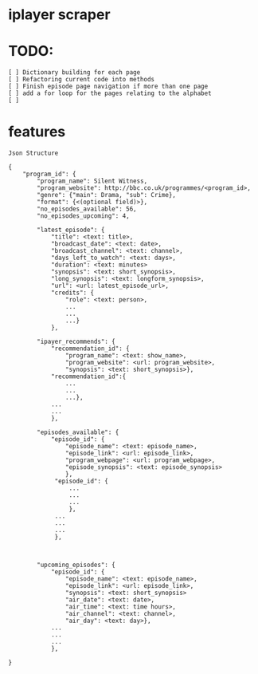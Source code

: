 # iplayer scraper

# TODO:

    [ ] Dictionary building for each page
    [ ] Refactoring current code into methods
    [ ] Finish episode page navigation if more than one page
    [ ] add a for loop for the pages relating to the alphabet
    [ ] 
    
    
    
    
    
# features
    
    Json Structure
    
    {
        "program_id": {
            "program_name": Silent Witness,
            "program_website": http://bbc.co.uk/programmes/<program_id>,
            "genre": {"main": Drama, "sub": Crime},
            "format": {<(optional field)>},
            "no_episodes_available": 56,
            "no_episodes_upcoming": 4,

            "latest_episode": {
                "title": <text: title>,
                "broadcast_date": <text: date>,
                "broadcast_channel": <text: channel>,
                "days_left_to_watch": <text: days>,
                "duration": <text: minutes>
                "synopsis": <text: short_synopsis>,
                "long_synopsis": <text: longform_synopsis>,
                "url": <url: latest_episode_url>,
                "credits": {
                    "role": <text: person>,
                    ...
                    ...
                    ...}
                },

            "ipayer_recommends": {
                "recommendation_id": {
                    "program_name": <text: show_name>,
                    "program_website": <url: program_website>,
                    "synopsis": <text: short_synopsis>},
                "recommendation_id":{
                    ...
                    ...
                    ...},
                ...
                ...
                },

            "episodes_available": {
                "episode_id": {
                    "episode_name": <text: episode_name>,
                    "episode_link": <url: episode_link>,
                    "program_webpage": <url: program_webpage>,
                    "episode_synopsis": <text: episode_synopsis>
                    },
                 "episode_id": {
                     ...
                     ...
                     ...
                     },
                 ...
                 ...
                 ...
                 },


                
            "upcoming_episodes": {
                "episode_id": {
                    "episode_name": <text: episode_name>,
                    "episode_link": <url: episode_link>,
                    "synopsis": <text: short_synopsis>
                    "air_date": <text: date>,
                    "air_time": <text: time hours>,
                    "air_channel": <text: channel>,
                    "air_day": <text: day>},
                ...
                ...
                ...
                },

    }
